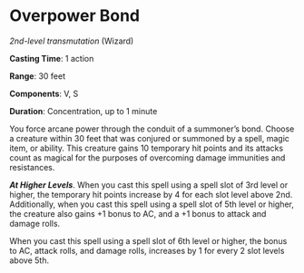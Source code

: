 # Overpower Bond
*2nd-level transmutation* (Wizard)

**Casting Time**: 1 action

**Range**: 30 feet

**Components**: V, S

**Duration**: Concentration, up to 1 minute

You force arcane power through the conduit of a summoner’s bond. Choose a creature within 30 feet that was conjured or summoned by a spell, magic item, or ability. This creature gains 10 temporary hit points and its attacks count as magical for the purposes of overcoming damage immunities and resistances. 

***At Higher Levels***. When you cast this spell using a spell slot of 3rd level or higher, the temporary hit points increase by 4 for each slot level above 2nd. Additionally, when you cast this spell using a spell slot of 5th level or higher, the creature also gains +1 bonus to AC, and a +1 bonus to attack and damage rolls. 

When you cast this spell using a spell slot of 6th level or higher, the bonus to AC, attack rolls, and damage rolls, increases by 1 for every 2 slot levels above 5th.
